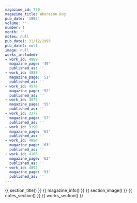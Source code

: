 ```yaml
---
magazine_id: 770
magazine_title: Whoreson Dog
pub_date: '1993'
volume: ''
number: 1
month: ''
notes: null
pub_date1: 31/12/1993
pub_date2: null
image: null
works_included:
- work_id: 4889
  magazine_page: '49'
  published_as: ''
- work_id: 4888
  magazine_page: '51'
  published_as: ''
- work_id: 4578
  magazine_page: '52'
  published_as: ''
- work_id: 3077
  magazine_page: '55'
  published_as: ''
- work_id: 3277
  magazine_page: '57'
  published_as: ''
- work_id: 3190
  magazine_page: '61'
  published_as: ''
- work_id: 4894
  magazine_page: '63'
  published_as: ''
- work_id: 4105
  magazine_page: '62'
  published_as: ''
- work_id: 4892
  magazine_page: '53'
  published_as: ''
---
```


{{ section_title() }}
{{ magazine_info() }}
{{ section_image() }}
{{ notes_section() }}
{{ works_section() }}
